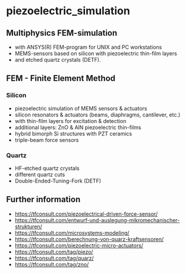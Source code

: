 # piezoelectric_simulation

## Multiphysics FEM-simulation 
- with ANSYS(R) FEM-program for UNIX and PC workstations
- MEMS-sensors based on silicon with piezoelectric thin-film layers
- and etched quartz crystals (DETF).

## FEM - Finite Element Method

### Silicon
- piezoelectric simulation of MEMS sensors & actuators
- silicon resonators & actuators (beams, diaphragms, cantilever, etc.) 
- with thin-film layers for excitation & detection
- additional layers: ZnO & AlN piezoelectric thin-films
- hybrid bimorph Si structures with PZT ceramics
- triple-beam force sensors 

### Quartz
- HF-etched quartz crystals
- different quartz cuts 
- Double-Ended-Tuning-Fork (DETF)

## Further information
- https://tfconsult.com/piezoelectrical-driven-force-sensor/
- https://tfconsult.com/entwurf-und-auslegung-mikromechanischer-strukturen/
- https://tfconsult.com/microsystems-modeling/
- https://tfconsult.com/berechnung-von-quarz-kraftsensoren/
- https://tfconsult.com/piezoelectric-micro-actuators/
- https://tfconsult.com/tag/piezo/
- https://tfconsult.com/tag/quarz/
- https://tfconsult.com/tag/zno/
  

